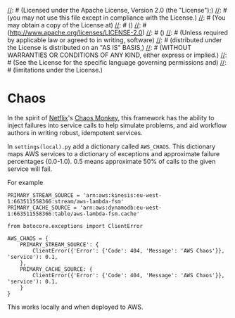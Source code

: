 [//]: # (Copyright 2016 Workiva Inc.)
[//]: # ()
[//]: # (Licensed under the Apache License, Version 2.0 (the "License");)
[//]: # (you may not use this file except in compliance with the License.)
[//]: # (You may obtain a copy of the License at)
[//]: # ()
[//]: # (http://www.apache.org/licenses/LICENSE-2.0)
[//]: # ()
[//]: # (Unless required by applicable law or agreed to in writing, software)
[//]: # (distributed under the License is distributed on an "AS IS" BASIS,)
[//]: # (WITHOUT WARRANTIES OR CONDITIONS OF ANY KIND, either express or implied.)
[//]: # (See the License for the specific language governing permissions and)
[//]: # (limitations under the License.)

# Chaos

In the spirit of [Netflix](https://www.netflix.com/)'s [Chaos Monkey](https://github.com/Netflix/SimianArmy/wiki/Chaos-Monkey), 
this framework has the ability to inject failures into service calls to help simulate problems, and aid workflow authors
in writing robust, idempotent services.

In `settings(local).py` add a dictionary called `AWS_CHAOS`. This dictionary maps AWS services to a dictionary of
exceptions and approximate failure percentages (0.0-1.0). 0.5 means approximate 50% of calls to the given service
will fail.

For example

    PRIMARY_STREAM_SOURCE = 'arn:aws:kinesis:eu-west-1:663511558366:stream/aws-lambda-fsm'
    PRIMARY_CACHE_SOURCE = 'arn:aws:dynamodb:eu-west-1:663511558366:table/aws-lambda-fsm.cache'

    from botocore.exceptions import ClientError
    
    AWS_CHAOS = {
        PRIMARY_STREAM_SOURCE': {
            ClientError({'Error': {'Code': 404, 'Message': 'AWS Chaos'}}, 'service'): 0.1,
        },
        PRIMARY_CACHE_SOURCE: {
            ClientError({'Error': {'Code': 404, 'Message': 'AWS Chaos'}}, 'service'): 0.1,
        }
    }
    
This works locally and when deployed to AWS.